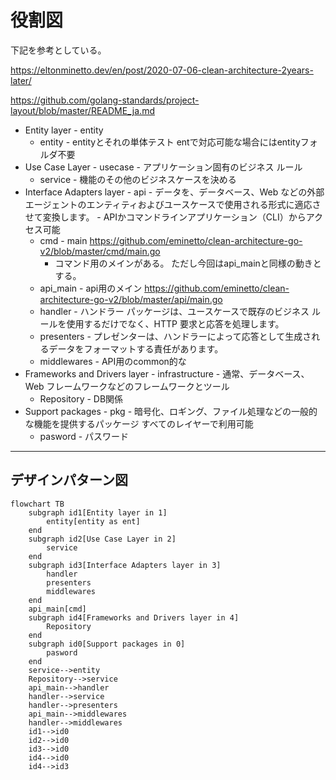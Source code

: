 # 役割図
下記を参考としている。

https://eltonminetto.dev/en/post/2020-07-06-clean-architecture-2years-later/

https://github.com/golang-standards/project-layout/blob/master/README_ja.md
- Entity layer - entity
  - entity - entityとそれの単体テスト entで対応可能な場合にはentityフォルダ不要
- Use Case Layer - usecase - アプリケーション固有のビジネス ルール
  - service - 機能のその他のビジネスケースを決める
- Interface Adapters layer - api - データを、データベース、Web などの外部エージェントのエンティティおよびユースケースで使用される形式に適応させて変換します。 - APIかコマンドラインアプリケーション（CLI）からアクセス可能
  - cmd - main https://github.com/eminetto/clean-architecture-go-v2/blob/master/cmd/main.go
    - コマンド用のメインがある。 ただし今回はapi_mainと同様の動きとする。
  - api_main - api用のメイン https://github.com/eminetto/clean-architecture-go-v2/blob/master/api/main.go
  - handler - ハンドラー パッケージは、ユースケースで既存のビジネス ルールを使用するだけでなく、HTTP 要求と応答を処理します。
  - presenters - プレゼンターは、ハンドラーによって応答として生成されるデータをフォーマットする責任があります。
  - middlewares - API用のcommon的な
- Frameworks and Drivers layer  - infrastructure - 通常、データベース、Web フレームワークなどのフレームワークとツール
  - Repository - DB関係
- Support packages - pkg - 暗号化、ロギング、ファイル処理などの一般的な機能を提供するパッケージ すべてのレイヤーで利用可能
  - pasword - パスワード

---------------

## デザインパターン図
```mermaid
flowchart TB
    subgraph id1[Entity layer in 1]
        entity[entity as ent]
    end
    subgraph id2[Use Case Layer in 2]
        service
    end
    subgraph id3[Interface Adapters layer in 3]
        handler
        presenters
        middlewares
    end
    api_main[cmd]
    subgraph id4[Frameworks and Drivers layer in 4]
        Repository
    end
    subgraph id0[Support packages in 0]
        pasword
    end
    service-->entity
    Repository-->service
    api_main-->handler
    handler-->service
    handler-->presenters
    api_main-->middlewares
    handler-->middlewares
    id1-->id0
    id2-->id0
    id3-->id0
    id4-->id0
    id4-->id3
```